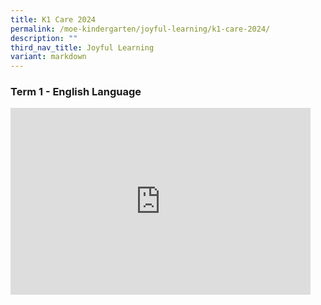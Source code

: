 ```yaml
---
title: K1 Care 2024
permalink: /moe-kindergarten/joyful-learning/k1-care-2024/
description: ""
third_nav_title: Joyful Learning
variant: markdown
---
```

### Term 1 - English Language

<iframe allowfullscreen="true" height="299" width="480" frameborder="0" src="https://docs.google.com/presentation/d/e/2PACX-1vSVn5Ii7Y2vH7RE3JeUA91xSx8feicgT-GWKv4ANjrk0jgKvatNFKCxMIUj1w90Ri0d8uU6tFy3S2w-/embed?start=true&amp;loop=true&amp;delayms=3000"></iframe>
